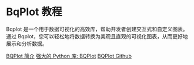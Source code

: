 # BqPlot 教程

<show-structure depth="2"/>

Bqplot 是一个用于数据可视化的高效库，帮助开发者创建交互式和自定义图表。通过 Bqplot，您可以轻松地将数据转换为美观且直观的可视化图表，从而更好地展示和分析数据。


<seealso>
<category ref="ref_docs">
    <a href="https://mp.weixin.qq.com/s/J1XAFmPKj1kPssyGJAfXQg">BQPlot 简介</a>
    <a href="">强大的 Python 库: BQPlot</a>
</category>
<category ref="ref_github">
    <a href="https://github.com/bqplot/bqplot">BQPlot Github</a>
</category>
<category ref="ref_issues"></category>
<category ref="ref_hf"></category>
<category ref="ref_ms"></category>
</seealso>